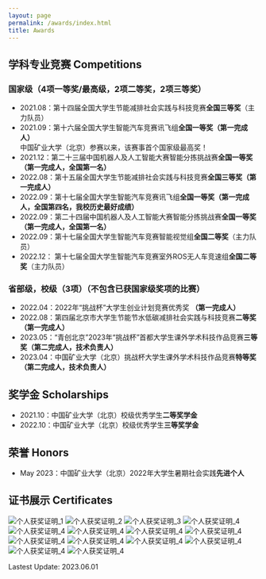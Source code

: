 ```yaml
---
layout: page
permalink: /awards/index.html
title: Awards
---
```


## 学科专业竞赛 Competitions

### 国家级（4项一等奖/最高级，2项二等奖，2项三等奖）

- 2021.08：第十四届全国大学生节能减排社会实践与科技竞赛**全国三等奖**（主力队员）
- 2021.09：第十六届全国大学生智能汽车竞赛讯飞组**全国一等奖（第一完成人）**  
中国矿业大学（北京）参赛以来，该赛事首个国家级最高奖！
- 2021.12：第二十三届中国机器人及人工智能大赛智能分拣挑战赛**全国一等奖（第一完成人，全国第一名）** 
- 2022.08：第十五届全国大学生节能减排社会实践与科技竞赛**全国三等奖（第一完成人）**
- 2022.09：第十七届全国大学生智能汽车竞赛讯飞组**全国一等奖（第一完成人，全国第四名，我校历史最好成绩）**
- 2022.09：第二十四届中国机器人及人工智能大赛智能分拣挑战赛**全国一等奖（第一完成人，全国第一名）**
- 2022.09：第十七届全国大学生智能汽车竞赛智能视觉组**全国二等奖**（主力队员）
- 2022.12： 第十七届全国大学生智能汽车竞赛室外ROS无人车竞速组**全国二等奖**（主力队员）

### 省部级，校级（3项）（不包含已获国家级奖项的比赛）
- 2022.04：2022年“挑战杯”大学生创业计划竞赛优秀奖 **（第一完成人）**
- 2022.08：第四届北京市大学生节能节水低碳减排社会实践与科技竞赛**二等奖（第一完成人）**
- 2023.05：“青创北京”2023年“挑战杯”首都大学生课外学术科技作品竞赛**三等奖（第二完成人，技术负责人）**
- 2023.04：中国矿业大学（北京）挑战杯大学生课外学术科技作品竞赛**特等奖（第二完成人，技术负责人）**

## 奖学金 Scholarships

- 2021.10：中国矿业大学（北京）校级优秀学生**二等奖学金**
- 2022.10：中国矿业大学（北京）校级优秀学生**三等奖学金**

## 荣誉 Honors

- May 2023：中国矿业大学（北京）2022年大学生暑期社会实践**先进个人**

## 证书展示 Certificates
![个人获奖证明_1](images/%E4%B8%AA%E4%BA%BA%E8%8E%B7%E5%A5%96%E8%AF%81%E6%98%8E_1.jpg)
![个人获奖证明_2](images/%E4%B8%AA%E4%BA%BA%E8%8E%B7%E5%A5%96%E8%AF%81%E6%98%8E_2.jpg)
![个人获奖证明_3](images/%E4%B8%AA%E4%BA%BA%E8%8E%B7%E5%A5%96%E8%AF%81%E6%98%8E_3.jpg)
![个人获奖证明_4](images/%E4%B8%AA%E4%BA%BA%E8%8E%B7%E5%A5%96%E8%AF%81%E6%98%8E_4.jpg)
![个人获奖证明_4](images/%E4%B8%AA%E4%BA%BA%E8%8E%B7%E5%A5%96%E8%AF%81%E6%98%8E_6.jpg)
![个人获奖证明_4](images/%E4%B8%AA%E4%BA%BA%E8%8E%B7%E5%A5%96%E8%AF%81%E6%98%8E_7.jpg)
![个人获奖证明_4](images/%E4%B8%AA%E4%BA%BA%E8%8E%B7%E5%A5%96%E8%AF%81%E6%98%8E_8.jpg)
![个人获奖证明_4](images/%E4%B8%AA%E4%BA%BA%E8%8E%B7%E5%A5%96%E8%AF%81%E6%98%8E_9.jpg)
![个人获奖证明_4](images/%E4%B8%AA%E4%BA%BA%E8%8E%B7%E5%A5%96%E8%AF%81%E6%98%8E_10.jpg)
![个人获奖证明_4](images/%E4%B8%AA%E4%BA%BA%E8%8E%B7%E5%A5%96%E8%AF%81%E6%98%8E_11.jpg)
![个人获奖证明_4](images/%E4%B8%AA%E4%BA%BA%E8%8E%B7%E5%A5%96%E8%AF%81%E6%98%8E_12.jpg)
![个人获奖证明_4](images/%E4%B8%AA%E4%BA%BA%E8%8E%B7%E5%A5%96%E8%AF%81%E6%98%8E_13.jpg)
![个人获奖证明_4](images/%E4%B8%AA%E4%BA%BA%E8%8E%B7%E5%A5%96%E8%AF%81%E6%98%8E_14.jpg)
![个人获奖证明_4](images/%E4%B8%AA%E4%BA%BA%E8%8E%B7%E5%A5%96%E8%AF%81%E6%98%8E_15.jpg)

Lastest Update: 2023.06.01
 <!-- &nbsp; [中文 (Chinese Version)](https://caihanlin.com/awards-zh/) -->
